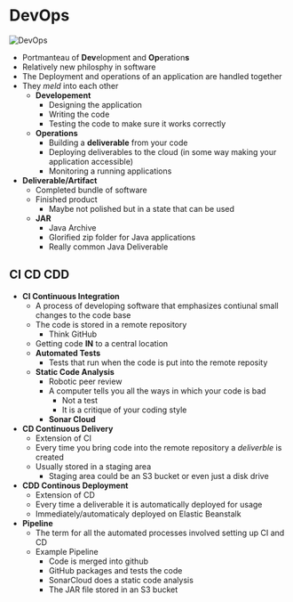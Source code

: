 # DevOps

![DevOps](https://software.af.mil/wp-content/uploads/2019/08/devops-loop.svg)
- Portmanteau of **Dev**elopment and **Op**eration**s**
- Relatively new philosphy in software
- The Deployment and operations of an application are handled together
- They *meld* into each other
  - **Developement**
    - Designing the application
    - Writing the code
    - Testing the code to make sure it works correctly
  - **Operations**
    - Building a **deliverable** from your code
    - Deploying deliverables to the cloud (in some way making your application accessible)
    - Monitoring a running applications
- **Deliverable/Artifact**
  - Completed bundle of software
  - Finished product
    - Maybe not polished but in a state that can be used
  - **JAR**
    - Java Archive
    - Glorified zip folder for Java applications
    - Really common Java Deliverable



## CI CD CDD
- **CI Continuous Integration**
  - A process of developing software that emphasizes contiunal small changes to the code base
  - The code is stored in a remote repository
    - Think GitHub
  - Getting code **IN** to a central location
  - **Automated Tests**
    - Tests that run when the code is put into the remote reposity
  - **Static Code Analysis**
    - Robotic peer review
    - A computer tells you all the ways in which your code is bad
      - Not a test
      - It is a critique of your coding style
    - **Sonar Cloud**
- **CD Continuous Delivery**
  - Extension of CI
  - Every time you bring code into the remote repository a *deliverble* is created
  - Usually stored in a staging area
    - Staging area could be an S3 bucket or even just a disk drive
- **CDD Continous Deployment**
  - Extension of CD
  - Every time a deliverable it is automatically deployed for usage
  - Immediately/automaticaly deployed on Elastic Beanstalk
- **Pipeline**
  - The term for all the automated processes involved setting up CI and CD
  - Example Pipeline
    - Code is merged into github
    - GitHub packages and tests the code
    - SonarCloud does a static code analysis
    - The JAR file stored in an S3 bucket
